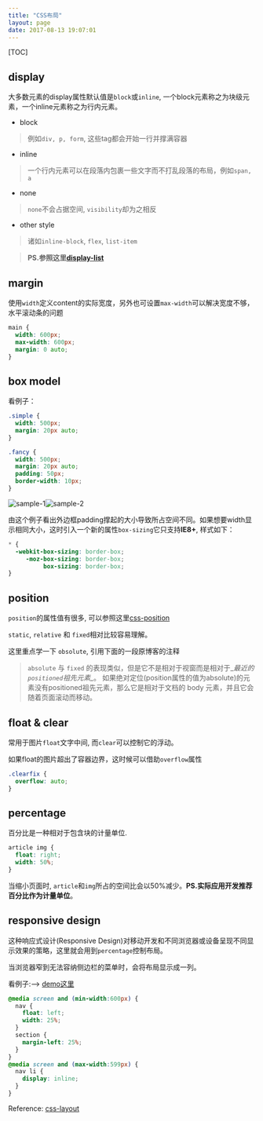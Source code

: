 ```yaml
---
title: "CSS布局"
layout: page
date: 2017-08-13 19:07:01
---
```


[TOC]

## display ##
大多数元素的display属性默认值是`block`或`inline`, 一个block元素称之为块级元素，一个inline元素称之为行内元素。

* block
> 例如`div, p, form`, 这些tag都会开始一行并撑满容器 

* inline
> 一个行内元素可以在段落内包裹一些文字而不打乱段落的布局，例如`span, a`

* none
> `none`不会占据空间, `visibility`却为之相反

* other style
> 诸如`inline-block`, `flex`, `list-item` 

> **PS.参照这里[display-list](https://developer.mozilla.org/en-US/docs/Web/CSS/display)**

## margin ##
使用`width`定义content的实际宽度，另外也可设置`max-width`可以解决宽度不够，水平滚动条的问题

```css
main {
  width: 600px;  
  max-width: 600px;
  margin: 0 auto; 
}
```

## box model ##
看例子：
```css
.simple {
  width: 500px;
  margin: 20px auto;
}

.fancy {
  width: 500px;
  margin: 20px auto;
  padding: 50px;
  border-width: 10px;
}
```
![sample-1](../static/images/box-model-sample-1.png)![sample-2](../static/images/box-model-sample-2.png)

由这个例子看出外边框padding撑起的大小导致所占空间不同。如果想要width显示相同大小，这时引入一个新的属性`box-sizing`它只支持**IE8+**, 样式如下：
```css
* {
  -webkit-box-sizing: border-box;
     -moz-box-sizing: border-box;
          box-sizing: border-box;
}
```

## position ##
`position`的属性值有很多, 可以参照这里[css-position](../css/css_rules.html#position)

`static`, `relative` 和 `fixed`相对比较容易理解。

这里重点学一下 `obsolute`, 引用下面的一段原博客的注释

> `absolute` 与 `fixed` 的表现类似，但是它不是相对于视窗而是相对于_*最近的`positioned`祖先元素_*。
> 如果绝对定位(position属性的值为absolute)的元素没有positioned祖先元素，那么它是相对于文档的 body 元素，并且它会随着页面滚动而移动。


## float & clear ##
常用于图片`float`文字中间, 而`clear`可以控制它的浮动。

如果float的图片超出了容器边界，这时候可以借助`overflow`属性

```css
.clearfix {
  overflow: auto;
}
```

## percentage ##

百分比是一种相对于包含块的计量单位.
```css
article img {
  float: right;
  width: 50%;
}
```
当缩小页面时, `article`和`img`所占的空间比会以50%减少。**PS.实际应用开发推荐百分比作为计量单位**。

## responsive design ##
这种响应式设计(Responsive Design)对移动开发和不同浏览器或设备呈现不同显示效果的策略，这里就会用到`percentage`控制布局。

当浏览器窄到无法容纳侧边栏的菜单时，会将布局显示成一列。

看例子:--> [demo这里](../static/sample/sample-responsive.html)

```css
@media screen and (min-width:600px) {
  nav {
    float: left;
    width: 25%;
  }
  section {
    margin-left: 25%;
  }
}
@media screen and (max-width:599px) {
  nav li {
    display: inline;
  }
}
```

Reference: [css-layout](http://zh.learnlayout.com/)